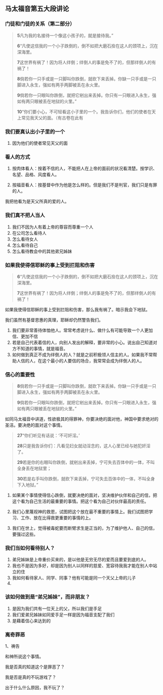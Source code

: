 ## 马太福音第五大段讲论

### 门徒和门徒的关系（第二部分）

> **5**凡为我的名接待一个像这小孩子的，就是接待我。”
>
> **6**“凡使这信我的一个小子跌倒的，倒不如把大磨石拴在这人的颈项上，沉在深海里。
>
> **7**这世界有祸了！因为将人绊倒；绊倒人的事是免不了的，但那绊倒人的有祸了！
>
> **8**倘若你一只手或是一只脚叫你跌倒，就砍下来丢掉。你缺一只手或是一只脚进入永生，强如有两手两脚被丢在永火里。
>
> **9**倘若你一只眼叫你跌倒，就把它剜出来丢掉。你只有一只眼进入永生，强如有两只眼被丢在地狱的火里。”
>
> **10**“你们要小心，不可轻看这小子里的一个。我告诉你们，他们的使者在天上常见我天父的面。（有古卷在此有

### 我们要真认出小子里的一个

1. 因为他们的使者常见天父的面

### 看人的方式

1. 按肉体看人：按着不信的人，不能把人在上帝的面前的状况看清楚。按学识、名望、品格、风度看人。

2. 按福音看人：按基督中作为他是怎么样的。但是我们不是判官，我们只是有罪的人。

我把他看为是天父所真的爱的人。

### 我们真不把人当人

 1. 我们不因为人有着上帝的尊容而尊重一个人
  2. 在公司怎么看待人
  3. 怎么看待女人
  4. 怎么看待自己
  5. 怎么看待教会中的其他弟兄姊妹
### 如果我使得信耶稣的事上受到拦阻和伤害

>**6**“凡使这信我的一个小子跌倒的，倒不如把大磨石拴在这人的颈项上，沉在深海里。
> 
>**7**这世界有祸了！因为将人绊倒；绊倒人的事是免不了的，但那绊倒人的有祸了！

如果我使得信耶稣的事上受到拦阻和伤害，那么我有祸了。暗示我会下地狱。

我们虽然有基督恩惠的真理，耶稣却仍然警告我们。

1. 我们要非常善待体恤他人。常常考虑说什么、做什么有可能导致一个人更加信、更加不信
2. 若是自己代表着信的人，向别人发出的解释，要非常的小心。说出自己知道对方不知道的事情，就是福音。
3. 如何做到真正不成为绊倒人的人？就是之前积极领人信主的人。如果我不常帮助人信的人，在这个最小的人要信的场合，我常常会成为绊倒人的人。

### 信心的重要性

> **8**倘若你一只手或是一只脚叫你跌倒，就砍下来丢掉。你缺一只手或是一只脚进入永生，强如有两手两脚被丢在永火里。
>
> **9**倘若你一只眼叫你跌倒，就把它剜出来丢掉。你只有一只眼进入永生，强如有两只眼被丢在地狱的火里。”

如同马太福音中讲道，性欲极其的得罪神，你要决绝的面对他，神国中要求绝对的圣洁。要决绝的面对这个事情。

> **27**“你们听见有话说：‘不可奸淫。’
>
> **28**只是我告诉你们：凡看见妇女就动淫念的，这人心里已经与她犯奸淫了。
>
> **29**若是你的右眼叫你跌倒，就剜出来丢掉，宁可失去百体中的一体，不叫全身丢在地狱里；
>
> **30**若是右手叫你跌倒，就砍下来丢掉，宁可失去百体中的一体，不叫全身下入地狱。”

1. 如果某个事情使得信心跌倒，就要决绝的面对，坚决维护伙伴和自己的信，把这个看为自己生活的最重要的事情。把这个看为自己对伙伴最高的责任。

2. 我们心里蔑视神的救恩，试图把这个放在最不重要的事情上。我们试图把学习、工作、放在比得救更重要的事情的上。

3. 我们在世上，觉得被毒蛇要而断臂求生是正当的，为了维护他人、自己的信，要强过这些。

### 我们当如何看待别人？

1. 弟兄姊妹是上帝重价买来的，是以他是无穷无尽的爱而且要爱到底的人。
2. 我也不是因为多好，却是因为别人以同样的慈爱、宽容待我我才能在别人中站立的住
3. 我如何看待家人、同学、同事？他有可能是同一个天父上帝的儿子
4. 

### 该如何做到是“弟兄姊妹”，而非朋友？

1. 是因为我们共有一位天上的父，所以我们是手足
2. 我们爱弟兄姊妹如同爱手足一样是因为福音支配了我们
3. 是藉着信心来达到的



###  离奇罪恶

1、祷告

和神所说这个事情。

我是否真的知道这个是罪恶了？

我是否是真的不玩游戏了？

出于什么什么原因，我不玩了？

